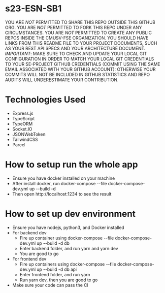 # s23-ESN-SB1

YOU ARE *NOT* PERMITTED TO SHARE THIS REPO OUTSIDE THIS GITHUB ORG. YOU ARE *NOT* PERMITTED TO FORK THIS REPO UNDER ANY CIRCUMSTANCES. YOU ARE *NOT* PERMITTED TO CREATE ANY PUBLIC REPOS INSIDE THE CMUSV-FSE ORGANIZATION.  YOU SHOULD HAVE LINKS FROM THIS README FILE TO YOUR PROJECT DOCUMENTS, SUCH AS YOUR REST API SPECS AND YOUR ARCHITECTURE DOCUMENT. *IMPORTANT*: MAKE SURE TO CHECK AND UPDATE YOUR LOCAL GIT CONFIGURATION IN ORDER TO MATCH YOUR LOCAL GIT CREDENTIALS TO YOUR SE-PROJECT GITHUB CREDENTIALS (COMMIT USING THE SAME EMAIL ASSOCIATED WITH YOUR GITHUB ACCOUNT): OTHERWISE YOUR COMMITS WILL NOT BE INCLUDED IN GITHUB STATISTICS AND REPO AUDITS WILL UNDERESTIMATE YOUR CONTRIBUTION. 

# Technologies Used
* Express.js
* TypeScript
* TypeORM
* Socket.IO
* JSONWebToken
* TailwindCSS
* Parcel
# How to setup run the whole app
* Ensure you have docker installed on your machine
* After install docker, run docker-compose --file docker-compose-dev.yml up --build -d
* Then open http://localhost:1234 to see the result


# How to set up dev environment
* Ensure you have nodejs, python3, and Docker installed
* For backend dev
  * Fire up container using docker-compose --file docker-compose-dev.yml up --build -d db
  * Enter backend folder, and run yarn and yarn dev
  * You are good to go
* For frontend dev
  * Fire up containers using docker-compose --file docker-compose-dev.yml up --build -d db api
  * Enter frontend folder, and run yarn
  * Run yarn dev, then you are good to go
* Make sure your code can pass the CI

